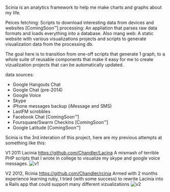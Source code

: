 Scinia is an analytics framework to help me make charts and graphs about my life.

Peices 
  fetching:   Scripts to download interesting data from devices and websites [ComingSoon™]
  processing: An appliation that parses raw data formats and loads everything into a database. Also mang
  web:        A static website with various visualizations projects and scripts to generate visualization data from the processing db.

The goal here is to transition from one-off scripts that generate 1 graph, to a whole suite of reusable components that make it easy for me to create vizualization projects that can be automatically updated.

data sources:
  * Google Hangouts Chat
  * Google Chat (pre-2014)
  * Google Voice
  * Skype
  * iPhone messages backup (iMessage and SMS)
  * LastFM scrobbles
  * Facebook Chat [ComingSoon™]
  * Foursquare/Swarm Checkins [ComingSoon™]
  * Google Latitude [ComingSoon™]


Scinia is the 3rd interation of this project, here are my previous attempts at something like this:

V1 2011 Lacinia https://github.com/Chandler/Lacina
A mismash of terrible PHP scripts that I wrote in college
to visualize my skype and google voice messages. 
![v1](http://i.imgur.com/xDEm1l.png)

V2 2012, Rcinia https://github.com/Chandler/rcinia
Armed with 2 months experience learning ruby, I tried (with some success) to rewrite
Lacinia into a Rails app that could support many different vizualizations
![v2](http://i.imgur.com/d3clgoIl.png)
